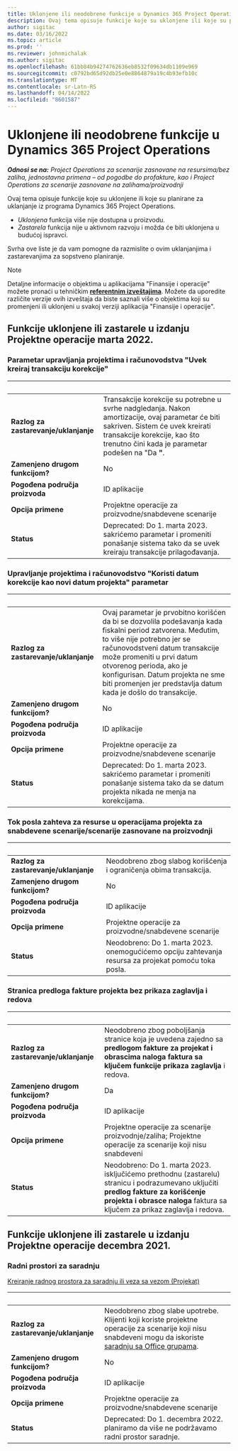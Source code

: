```yaml
---
title: Uklonjene ili neodobrene funkcije u Dynamics 365 Project Operations
description: Ovaj tema opisuje funkcije koje su uklonjene ili koje su planirane za uklanjanje iz programa Dynamics 365 Project Operations.
author: sigitac
ms.date: 03/16/2022
ms.topic: article
ms.prod: ''
ms.reviewer: johnmichalak
ms.author: sigitac
ms.openlocfilehash: 61bb84b94274762636eb8532f09634db1109e969
ms.sourcegitcommit: c0792bd65d92db25e0e8864879a19c4b93efb10c
ms.translationtype: MT
ms.contentlocale: sr-Latn-RS
ms.lasthandoff: 04/14/2022
ms.locfileid: "8601587"
---
```

# <a name="removed-or-deprecated-features-in-dynamics-365-project-operations"></a>Uklonjene ili neodobrene funkcije u Dynamics 365 Project Operations

_**Odnosi se na:** Project Operations za scenarije zasnovane na resursima/bez zaliha, jednostavna primena – od pogodbe do profakture, kao i Project Operations za scenarije zasnovane na zalihama/proizvodnji_

Ovaj tema opisuje funkcije koje su uklonjene ili koje su planirane za uklanjanje iz programa Dynamics 365 Project Operations.

- *Uklonjena* funkcija više nije dostupna u proizvodu.
- *Zastarela* funkcija nije u aktivnom razvoju i možda će biti uklonjena u budućoj ispravci.

Svrha ove liste je da vam pomogne da razmislite o ovim uklanjanjima i zastarevanjima za sopstveno planiranje.

> [!NOTE]
> Detaljne informacije o objektima u aplikacijama "Finansije i operacije" možete pronaći u tehničkim [**referentnim izveštajima**](/dynamics/s-e/global/axtechrefrep_61). Možete da uporedite različite verzije ovih izveštaja da biste saznali više o objektima koji su promenjeni ili uklonjeni u svakoj verziji aplikacija "Finansije i operacije".

## <a name="features-removed-or-deprecated-in-the-project-operations-march-2022-release"></a>Funkcije uklonjene ili zastarele u izdanju Projektne operacije marta 2022.

### <a name="project-management-and-accounting-always-create-adjustment-transaction-parameter"></a>Parametar upravljanja projektima i računovodstva "Uvek kreiraj transakciju korekcije"

| &nbsp; | &nbsp; |
|--------|--------|
| **Razlog za zastarevanje/uklanjanje** | Transakcije korekcije su potrebne u svrhe nadgledanja. Nakon amortizacije, ovaj parametar će biti sakriven. Sistem će uvek kreirati transakcije korekcije, kao što trenutno čini kada je parametar podešen na "Da **"**. |
| **Zamenjeno drugom funkcijom?** | No |
| **Pogođena područja proizvoda** | ID aplikacije |
| **Opcija primene** | Projektne operacije za proizvodne/snabdevene scenarije |
| **Status** | Deprecated: Do 1. marta 2023. sakrićemo parametar i promeniti ponašanje sistema tako da se uvek kreiraju transakcije prilagođavanja. |

### <a name="project-management-and-accounting-use-adjustment-date-as-new-project-date-parameter"></a>Upravljanje projektima i računovodstvo "Koristi datum korekcije kao novi datum projekta" parametar

| &nbsp; | &nbsp; |
|--------|--------|
| **Razlog za zastarevanje/uklanjanje** | Ovaj parametar je prvobitno korišćen da bi se dozvolila podešavanja kada fiskalni period zatvorena. Međutim, to više nije potrebno jer se računovodstveni datum transakcije može promeniti u prvi datum otvorenog perioda, ako je konfigurisan. Datum projekta ne sme biti promenjen jer predstavlja datum kada je došlo do transakcije. |
| **Zamenjeno drugom funkcijom?** | No |
| **Pogođena područja proizvoda** | ID aplikacije |
| **Opcija primene** | Projektne operacije za proizvodne/snabdevene scenarije |
| **Status** | Deprecated: Do 1. marta 2023. sakrićemo parametar i promeniti ponašanje sistema tako da se datum projekta nikada ne menja na korekcijama. |

### <a name="resource-request-workflow-in-project-operations-for-stockedproduction-based-scenarios"></a>Tok posla zahteva za resurse u operacijama projekta za snabdevene scenarije/scenarije zasnovane na proizvodnji

| &nbsp; | &nbsp; |
|--------|--------|
| **Razlog za zastarevanje/uklanjanje** | Neodobreno zbog slabog korišćenja i ograničenja obima transakcija. |
| **Zamenjeno drugom funkcijom?** | No |
| **Pogođena područja proizvoda** | ID aplikacije |
| **Opcija primene** | Projektne operacije za proizvodne/snabdevene scenarije |
| **Status** | Neodobreno: Do 1. marta 2023. onemogućićemo opciju zahtevanja resursa za projekat pomoću toka posla. |

### <a name="project-invoice-proposal-page-without-header-and-lines-views"></a>Stranica predloga fakture projekta bez prikaza zaglavlja i redova

| &nbsp; | &nbsp; |
|--------|--------|
| **Razlog za zastarevanje/uklanjanje** | Neodobreno zbog poboljšanja stranice koja je uvedena zajedno sa **predlogom fakture za projekat i obrascima naloga faktura sa ključem funkcije prikaza zaglavlja** i redova. |
| **Zamenjeno drugom funkcijom?** | Da |
| **Pogođena područja proizvoda** | ID aplikacije |
| **Opcija primene** | Projektne operacije za scenarije proizvodnje/zaliha; Projektne operacije za scenarije koji nisu snabdeveni |
| **Status** | Neodobreno: Do 1. marta 2023. isključićemo prethodnu (zastarelu) stranicu i podrazumevano uključiti **predlog fakture za korišćenje projekta i obrasce naloga** faktura sa ključem za prikaz zaglavlja i redova. |

## <a name="features-removed-or-deprecated-in-the-project-operations-december-2021-release"></a>Funkcije uklonjene ili zastarele u izdanju Projektne operacije decembra 2021.

### <a name="collaboration-workspaces"></a>Radni prostori za saradnju

[Kreiranje radnog prostora za saradnju ili veza sa vezom (Projekat)](/dynamicsax-2012/appuser-itpro/create-or-link-to-a-collaboration-workspace-project)

| &nbsp; | &nbsp; |
|--------|--------|
| **Razlog za zastarevanje/uklanjanje** | Neodobreno zbog slabe upotrebe. Klijenti koji koriste projektne operacije za scenarije koji nisu snabdeveni mogu da iskoriste [saradnju sa Office grupama](../project-management/collaboration-groups.md). |
| **Zamenjeno drugom funkcijom?** | No |
| **Pogođena područja proizvoda** | ID aplikacije  |
| **Opcija primene** | Projektne operacije za proizvodne/snabdevene scenarije |
| **Status** | Deprecated: Do 1. decembra 2022. planiramo da više ne podržavamo radni prostor saradnje. |
